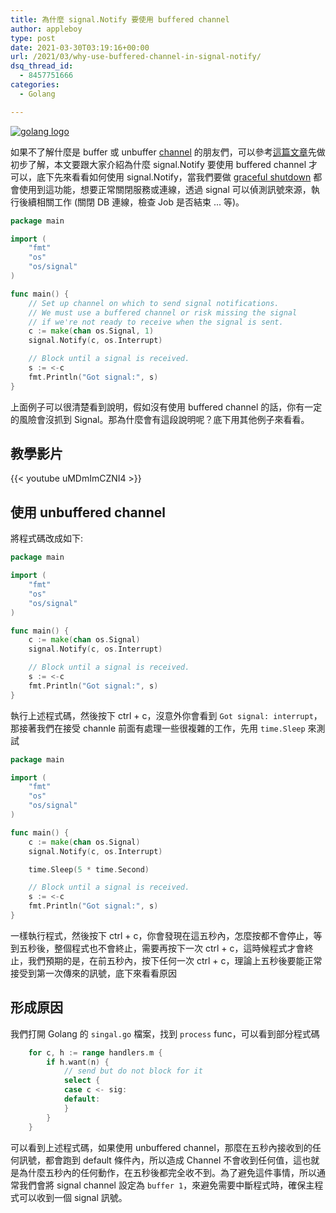 ```yaml
---
title: 為什麼 signal.Notify 要使用 buffered channel
author: appleboy
type: post
date: 2021-03-30T03:19:16+00:00
url: /2021/03/why-use-buffered-channel-in-signal-notify/
dsq_thread_id:
  - 8457751666
categories:
  - Golang

---
```

[![golang logo][1]][1]

如果不了解什麼是 buffer 或 unbuffer [channel][2] 的朋友們，可以參考[這篇文章][3]先做初步了解，本文要跟大家介紹為什麼 signal.Notify 要使用 buffered channel 才可以，底下先來看看如何使用 signal.Notify，當我們要做 [graceful shutdown][4] 都會使用到這功能，想要正常關閉服務或連線，透過 signal 可以偵測訊號來源，執行後續相關工作 (關閉 DB 連線，檢查 Job 是否結束 ... 等)。

```go
package main

import (
    "fmt"
    "os"
    "os/signal"
)

func main() {
    // Set up channel on which to send signal notifications.
    // We must use a buffered channel or risk missing the signal
    // if we're not ready to receive when the signal is sent.
    c := make(chan os.Signal, 1)
    signal.Notify(c, os.Interrupt)

    // Block until a signal is received.
    s := <-c
    fmt.Println("Got signal:", s)
}
```

上面例子可以很清楚看到說明，假如沒有使用 buffered channel 的話，你有一定的風險會沒抓到 Signal。那為什麼會有這段說明呢？底下用其他例子來看看。

<!--more-->

## 教學影片

{{< youtube uMDmImCZNI4 >}}

## 使用 unbuffered channel

將程式碼改成如下:

```go
package main

import (
    "fmt"
    "os"
    "os/signal"
)

func main() {
    c := make(chan os.Signal)
    signal.Notify(c, os.Interrupt)

    // Block until a signal is received.
    s := <-c
    fmt.Println("Got signal:", s)
}
```

執行上述程式碼，然後按下 ctrl + c，沒意外你會看到 `Got signal: interrupt`，那接著我們在接受 channle 前面有處理一些很複雜的工作，先用 `time.Sleep` 來測試

```go
package main

import (
    "fmt"
    "os"
    "os/signal"
)

func main() {
    c := make(chan os.Signal)
    signal.Notify(c, os.Interrupt)

    time.Sleep(5 * time.Second)

    // Block until a signal is received.
    s := <-c
    fmt.Println("Got signal:", s)
}
```

一樣執行程式，然後按下 ctrl + c，你會發現在這五秒內，怎麼按都不會停止，等到五秒後，整個程式也不會終止，需要再按下一次 ctrl + c，這時候程式才會終止，我們預期的是，在前五秒內，按下任何一次 ctrl + c，理論上五秒後要能正常接受到第一次傳來的訊號，底下來看看原因

## 形成原因

我們打開 Golang 的 `singal.go` 檔案，找到 `process` func，可以看到部分程式碼

```go
    for c, h := range handlers.m {
        if h.want(n) {
            // send but do not block for it
            select {
            case c <- sig:
            default:
            }
        }
    }
```

可以看到上述程式碼，如果使用 unbuffered channel，那麼在五秒內接收到的任何訊號，都會跑到 default 條件內，所以造成 Channel 不會收到任何值，這也就是為什麼五秒內的任何動作，在五秒後都完全收不到。為了避免這件事情，所以通常我們會將 signal channel 設定為 `buffer 1`，來避免需要中斷程式時，確保主程式可以收到一個 signal 訊號。

 [1]: https://lh3.googleusercontent.com/jsocHCR9A9yEfDVUTrU0m42_aHhTEVDGW5p5PsQSx7GSlkt3gLjohfXH3S7P7p982332ruU_e-EtW0LwmiuZjvN65VIcyME-zE35C6EM0IV1nqY6KoNw3dwW2djjid3F-T5YgnJothA=w1920-h1080 "golang logo"
 [2]: https://tour.golang.org/concurrency/2
 [3]: https://blog.wu-boy.com/2019/04/understand-unbuffered-vs-buffered-channel-in-five-minutes/
 [4]: https://blog.wu-boy.com/2020/02/what-is-graceful-shutdown-in-golang/
